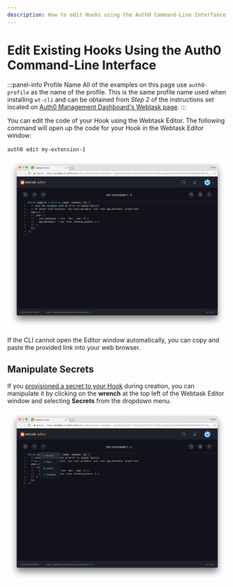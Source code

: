 ```yaml
---
description: How to edit Hooks using the Auth0 Command-Line Interfance
---
```


# Edit Existing Hooks Using the Auth0 Command-Line Interface

:::panel-info Profile Name
All of the examples on this page use `auth0-profile` as the name of the profile. This is the same profile name used when installing `wt-cli` and can be obtained from *Step 2* of the instructions set located on [Auth0 Management Dashboard's Webtask page](${manage_url}/#/account/webtasks).
:::

You can edit the code of your Hook using the Webtask Editor. The following command will open up the code for your Hook in the Webtask Editor window:

  `auth0 edit my-extension-1`

  ![Webtask Editor](/media/articles/auth0-hooks/webtask-editor.png)

If the CLI cannot open the Editor window automatically, you can copy and paste the provided link into your web browser.

## Manipulate Secrets

If you [provisioned a secret to your Hook](/auth0-hooks/cli/create-delete#provision-secrets-to-new-hooks) during creation, you can manipulate it by clicking on the **wrench** at the top left of the Webtask Editor window and selecting **Secrets** from the dropdown menu.

  ![Webtask Editor Secrets pane](/media/articles/auth0-hooks/webtask-editor-secrets.png)
